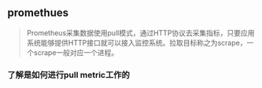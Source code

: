 ## promethues

> Prometheus采集数据使用pull模式，通过HTTP协议去采集指标，只要应用系统能够提供HTTP接口就可以接入监控系统。拉取目标称之为scrape，一个scrape一般对应一个进程。

### 了解是如何进行pull metric工作的
